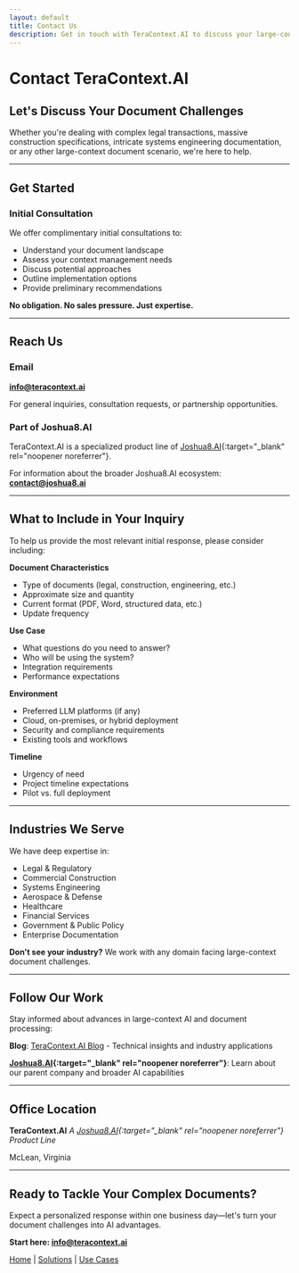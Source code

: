 ```yaml
---
layout: default
title: Contact Us
description: Get in touch with TeraContext.AI to discuss your large-context document processing needs.
---
```


# Contact TeraContext.AI

## Let's Discuss Your Document Challenges

Whether you're dealing with complex legal transactions, massive construction specifications, intricate systems engineering documentation, or any other large-context document scenario, we're here to help.

---

## Get Started

### Initial Consultation

We offer complimentary initial consultations to:
- Understand your document landscape
- Assess your context management needs
- Discuss potential approaches
- Outline implementation options
- Provide preliminary recommendations

**No obligation. No sales pressure. Just expertise.**

---

## Reach Us

### Email
**[info@teracontext.ai](mailto:info@teracontext.ai)**

For general inquiries, consultation requests, or partnership opportunities.

### Part of Joshua8.AI

TeraContext.AI is a specialized product line of [Joshua8.AI](https://joshua8.ai){:target="_blank" rel="noopener noreferrer"}.

For information about the broader Joshua8.AI ecosystem:
**[contact@joshua8.ai](mailto:contact@joshua8.ai)**

---

## What to Include in Your Inquiry

To help us provide the most relevant initial response, please consider including:

**Document Characteristics**
- Type of documents (legal, construction, engineering, etc.)
- Approximate size and quantity
- Current format (PDF, Word, structured data, etc.)
- Update frequency

**Use Case**
- What questions do you need to answer?
- Who will be using the system?
- Integration requirements
- Performance expectations

**Environment**
- Preferred LLM platforms (if any)
- Cloud, on-premises, or hybrid deployment
- Security and compliance requirements
- Existing tools and workflows

**Timeline**
- Urgency of need
- Project timeline expectations
- Pilot vs. full deployment

---

## Industries We Serve

We have deep expertise in:
- Legal & Regulatory
- Commercial Construction
- Systems Engineering
- Aerospace & Defense
- Healthcare
- Financial Services
- Government & Public Policy
- Enterprise Documentation

**Don't see your industry?** We work with any domain facing large-context document challenges.

---

## Follow Our Work

Stay informed about advances in large-context AI and document processing:

**Blog**: [TeraContext.AI Blog](/blog) - Technical insights and industry applications

**[Joshua8.AI](https://joshua8.ai){:target="_blank" rel="noopener noreferrer"}**: Learn about our parent company and broader AI capabilities

---

## Office Location

**TeraContext.AI**
*A [Joshua8.AI](https://joshua8.ai){:target="_blank" rel="noopener noreferrer"} Product Line*

McLean, Virginia

---

## Ready to Tackle Your Complex Documents?

Expect a personalized response within one business day—let's turn your document challenges into AI advantages.

**Start here: [info@teracontext.ai](mailto:info@teracontext.ai)**

[Home](/) | [Solutions](/solutions) | [Use Cases](/use-cases)

